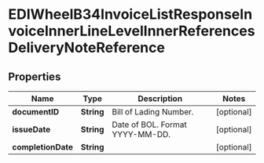 

# EDIWheelB34InvoiceListResponseInvoiceInnerLineLevelInnerReferencesDeliveryNoteReference


## Properties

| Name | Type | Description | Notes |
|------------ | ------------- | ------------- | -------------|
|**documentID** | **String** | Bill of Lading Number. |  [optional] |
|**issueDate** | **String** | Date of BOL. Format YYYY-MM-DD. |  [optional] |
|**completionDate** | **String** |  |  [optional] |



